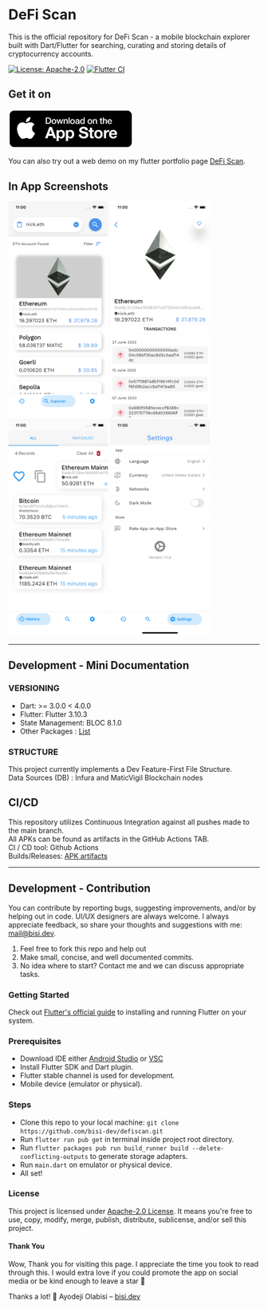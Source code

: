 # DeFi Scan
This is the official repository for DeFi Scan - a mobile blockchain explorer built with Dart/Flutter for searching, curating and storing details of cryptocurrency accounts.

[![License: Apache-2.0](https://img.shields.io/badge/License-Apache--2.0-green)](https://opensource.org/licenses/Apache-2.0)
[![Flutter CI](https://github.com/bisi-dev/defiscan/actions/workflows/flutter-ci.yml/badge.svg)](https://github.com/bisi-dev/defiscan/actions/workflows/flutter-ci.yml)

## Get it on
<!-- [<img src="assets/screenshots/playstore_badge.png" width="250">](https://play.google.com/store/apps/details?id=dev.bisi.defiscan)   -->
[<img src="assets/screenshots/appstore_badge.png" width="250">](https://apps.apple.com/us/app/defi-scan/id1644035976?platform=iphone)

You can also try out a web demo on my flutter portfolio page [DeFi Scan](https://flutter.bisi.dev).

<!-- ## In App Preview -->

## In App Screenshots
<img src="assets/screenshots/home.png" width="200"> <img src="assets/screenshots/details.png" width="200"> <img src="assets/screenshots/history.png" width="200"> <img src="assets/screenshots/settings.png" width="200">

---

## Development - Mini Documentation

### VERSIONING
- Dart: >= 3.0.0 < 4.0.0
- Flutter: Flutter 3.10.3
- State Management: BLOC 8.1.0
- Other Packages : [List](pubspec.yaml)

### STRUCTURE
This project currently implements a Dev Feature-First File Structure.
<br> Data Sources (DB) : Infura and MaticVigil Blockchain nodes

## CI/CD
This repository utilizes Continuous Integration against all pushes made to the main branch.
<br>
All APKs can be found as artifacts in the GitHub Actions TAB.
<br>
CI / CD tool: Github Actions
<br>
Builds/Releases: [APK artifacts](https://github.com/bisi-dev/defiscan/actions/workflows/flutter-ci.yml)

---

## Development - Contribution
You can contribute by reporting bugs, suggesting improvements, and/or by helping out in code.
UI/UX designers are always welcome. I always appreciate feedback, so share your thoughts and suggestions with me: [mail@bisi.dev](mailto:yinka.olabisi@yahoo.com).
1. Feel free to fork this repo and help out
2. Make small, concise, and well documented commits.
3. No idea where to start? Contact me and we can discuss appropriate tasks.

### Getting Started
Check out [Flutter's official guide](https://flutter.dev/docs/get-started/install) to installing and running Flutter on your system.

### Prerequisites
- Download IDE either [Android Studio](https://developer.android.com/studio) or [VSC](https://code.visualstudio.com/)
- Install Flutter SDK and Dart plugin.
- Flutter stable channel is used for development.
- Mobile device (emulator or physical).

### Steps
- Clone this repo to your local machine: `git clone https://github.com/bisi-dev/defiscan.git`
- Run `flutter run pub get` in terminal inside project root directory.
- Run `flutter packages pub run build_runner build --delete-conflicting-outputs` to generate storage adapters.
- Run `main.dart` on emulator or physical device.
- All set!

### License
This project is licensed under [Apache-2.0 License](https://opensource.org/licenses/Apache-2.0). It means you're free to use, copy, modify, merge, publish, distribute, sublicense, and/or sell this project.

#### Thank You
Wow, Thank you for visiting this page. I appreciate the time you took to read through this. I would extra love if you could promote the app on social media or be kind enough to leave a star 🙏

Thanks a lot! 💪
Ayodeji Olabisi – [bisi.dev](https://bisi.dev)

